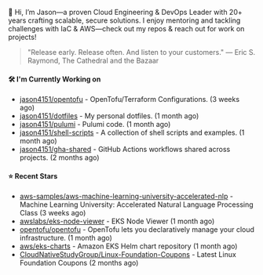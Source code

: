 👋 Hi, I’m Jason—a proven Cloud Engineering & DevOps Leader with 20+ years crafting scalable, secure solutions. I enjoy mentoring and tackling challenges with IaC & AWS—check out my repos & reach out for work on projects!

> "Release early. Release often. And listen to your customers." — Eric S. Raymond, The Cathedral and the Bazaar

#### 🛠️ I'm Currently Working on

- [jason4151/opentofu](https://github.com/jason4151/opentofu) - OpenTofu/Terraform Configurations. (3 weeks ago)
- [jason4151/dotfiles](https://github.com/jason4151/dotfiles) - My personal dotfiles. (1 month ago)
- [jason4151/pulumi](https://github.com/jason4151/pulumi) - Pulumi code. (1 month ago)
- [jason4151/shell-scripts](https://github.com/jason4151/shell-scripts) - A collection of shell scripts and examples. (1 month ago)
- [jason4151/gha-shared](https://github.com/jason4151/gha-shared) - GitHub Actions workflows shared across projects. (2 months ago)

#### ⭐ Recent Stars

- [aws-samples/aws-machine-learning-university-accelerated-nlp](https://github.com/aws-samples/aws-machine-learning-university-accelerated-nlp) - Machine Learning University: Accelerated Natural Language Processing Class (3 weeks ago)
- [awslabs/eks-node-viewer](https://github.com/awslabs/eks-node-viewer) - EKS Node Viewer (1 month ago)
- [opentofu/opentofu](https://github.com/opentofu/opentofu) - OpenTofu lets you declaratively manage your cloud infrastructure. (1 month ago)
- [aws/eks-charts](https://github.com/aws/eks-charts) - Amazon EKS Helm chart repository (1 month ago)
- [CloudNativeStudyGroup/Linux-Foundation-Coupons](https://github.com/CloudNativeStudyGroup/Linux-Foundation-Coupons) - Latest Linux Foundation Coupons (2 months ago)